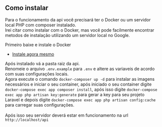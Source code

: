 ## Como instalar

Para o funcionamento da api você precisará ter o Docker ou um servidor local PHP com composer instalado.<br />
Irei citar como instalar com o Docker, mas você pode facilmente encontrar metodos de instalação utilizando um servidor local no Google.<br />

Primeiro baixe e instale o Docker

-   [Instale agora mesmo](https://www.docker.com/)

Após instalado vá a pasta raiz da api.<br />
Renomeie o arquivo `.env.example` para `.env` e altere as variaveis de acordo com suas configurações locais.<br />
Agora execute o comando `docker-composer up -d` para instalar as imagens necessários e iniciar o seu container, após iniciado o seu container digite `docker-compose exec app composer install`, após isso digite `docker-compose exec app php artisan key:generate` para gerar a key para seu projeto Laravel e depois digite `docker-compose exec app php artisan config:cache` para carregar suas configurações.<br />
<br />
Após isso seu servidor deverá estar em funcionamento na url `http://localhost/api`
